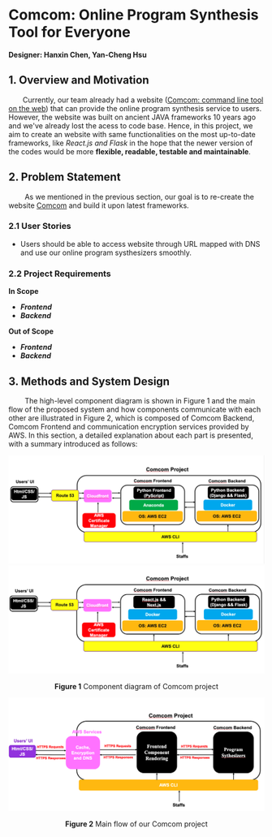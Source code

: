 # **Comcom**: Online Program Synthesis Tool for Everyone
**Designer: Hanxin Chen, Yan-Cheng Hsu**
## 1. Overview and Motivation
&emsp;&emsp;Currently, our team already had a website  ([Comcom: command line tool on the web](http://comcom.csail.mit.edu/comcom/#welcome)) that can provide the online program synthesis service to users. However, the website was built on ancient JAVA frameworks 10 years ago and we've already lost the acess to code base. Hence, in this project, we aim to create an website with same functionalities on the most up-to-date frameworks, like <i>React.js and Flask</i> in the hope that the newer version of the codes would be more **flexible, readable, testable and maintainable**. 
## 2. Problem Statement 
&emsp;&emsp; As we mentioned in the previous section, our goal is to re-create the website [Comcom](http://comcom.csail.mit.edu/comcom/#welcome) and build it upon latest frameworks.  
### 2.1 User Stories
<ul>
    <li>
        Users should be able to access website through URL mapped with DNS and use our online program systhesizers smoothly. 
    </li>
</ul>

### 2.2 Project Requirements 
**In Scope**
<ul>
    <li><i><b>Frontend</b></i>
    <br> 
    </li> 
    <li><i><b>Backend</b></i></li>
</ul>

**Out of Scope**
<ul>
    <li><i><b>Frontend</b></i></li>
    <li><i><b>Backend</b></i></li>
</ul>

## 3. Methods and System Design
&emsp;&emsp; The high-level component diagram is shown in Figure 1 and the main flow of the proposed system and how components communicate with each other are illustrated in Figure 2, which is composed of Comcom Backend, Comcom Frontend and communication encryption services provided by AWS. In this section, a detailed explanation about each part is presented, with a summary introduced as follows:


![Figure 1 v1](https://github.com/Yan-Cheng-Hsu/ComCom-SystemDesignDocuments/blob/master/docs/Figure1_v1.png)
![Figure 1 v2](https://github.com/Yan-Cheng-Hsu/ComCom-SystemDesignDocuments/blob/master/docs/Figure1_v2.png)

<p align="center"><b>Figure 1</b> Component diagram of Comcom project</p>

![Figure 2](https://github.com/Yan-Cheng-Hsu/ComCom-SystemDesignDocuments/blob/master/docs/Figure2.png)

<p align="center"><b>Figure 2</b> Main flow of our Comcom project</p>